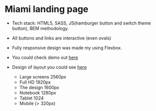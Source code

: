 # Miami landing page
- Tech stack: HTML5, SASS, JS(hamburger button and switch theme button), BEM methodology.
- All buttons and links are interactive (even ovals)
- Fully responsive design was made my using Flexbox.
- You could check demo out  [here](https://lancaelot.github.io/layout_miami/)
- Design of layout you could see [here](https://www.figma.com/file/nHz8bflIwJaWP3P99vKTH5/miami_home_new?node-id=0%3A2)

  - Large screens 2560px
  - Full HD 1920px
  - The design 1600px
  - Notebook 1280px
  - Tablet 1024
  - Mobile (> 320px)
